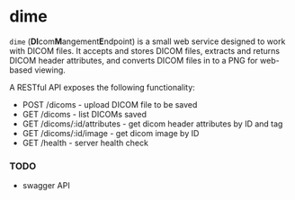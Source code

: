 # dime

`dime` (**DI**com**M**angement**E**ndpoint) is a small web service designed to work with DICOM files. It accepts and stores DICOM files, extracts and returns DICOM header attributes, and converts DICOM files in to a PNG for web-based viewing.

A RESTful API exposes the following functionality:
- POST /dicoms - upload DICOM file to be saved
- GET  /dicoms - list DICOMs saved
- GET  /dicoms/:id/attributes - get dicom header attributes by ID and tag
- GET  /dicoms/:id/image - get dicom image by ID
- GET  /health - server health check

### TODO
- swagger API
